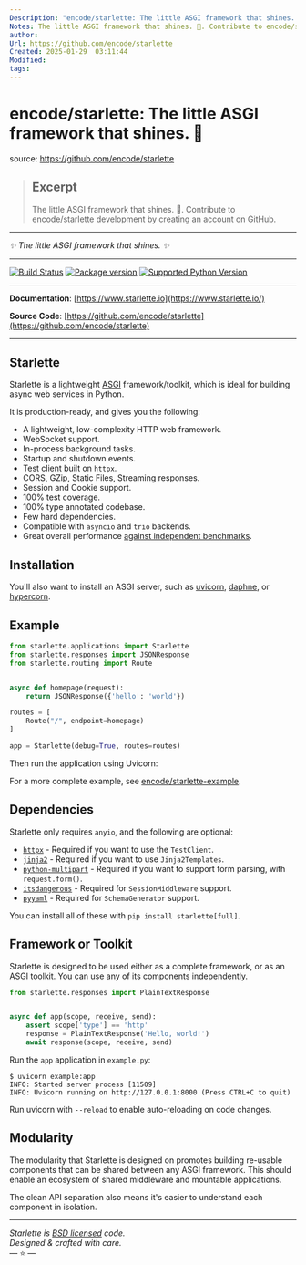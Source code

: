 ```yaml
---
Description: "encode/starlette: The little ASGI framework that shines. 🌟"
Notes: The little ASGI framework that shines. 🌟. Contribute to encode/starlette development by creating an account on GitHub.
author: 
Url: https://github.com/encode/starlette
Created: 2025-01-29  03:11:44
Modified: 
tags:
---
```


# encode/starlette: The little ASGI framework that shines. 🌟

source: https://github.com/encode/starlette

> ## Excerpt
> The little ASGI framework that shines. 🌟. Contribute to encode/starlette development by creating an account on GitHub.

---
_✨ The little ASGI framework that shines. ✨_

___

[![Build Status](https://github.com/encode/starlette/workflows/Test%20Suite/badge.svg)](https://github.com/encode/starlette/actions) [![Package version](https://camo.githubusercontent.com/dad8a26dc7c69102450860dcde4afaa44e5b84db97e1a6034fb10775233cf09a/68747470733a2f2f62616467652e667572792e696f2f70792f737461726c657474652e737667)](https://pypi.python.org/pypi/starlette) [![Supported Python Version](https://camo.githubusercontent.com/62f782d363456622dffbf28bdff3809f760db45a34e9bac9b96daf30060f7bad/68747470733a2f2f696d672e736869656c64732e696f2f707970692f707976657273696f6e732f737461726c657474652e7376673f636f6c6f723d253233333444303538)](https://pypi.org/project/starlette)

___

**Documentation**: [](https://www.starlette.io/)[https://www.starlette.io](https://www.starlette.io/)

**Source Code**: [](https://github.com/encode/starlette)[https://github.com/encode/starlette](https://github.com/encode/starlette)

___

## Starlette

Starlette is a lightweight [ASGI](https://asgi.readthedocs.io/en/latest/) framework/toolkit, which is ideal for building async web services in Python.

It is production-ready, and gives you the following:

-   A lightweight, low-complexity HTTP web framework.
-   WebSocket support.
-   In-process background tasks.
-   Startup and shutdown events.
-   Test client built on `httpx`.
-   CORS, GZip, Static Files, Streaming responses.
-   Session and Cookie support.
-   100% test coverage.
-   100% type annotated codebase.
-   Few hard dependencies.
-   Compatible with `asyncio` and `trio` backends.
-   Great overall performance [against independent benchmarks](https://www.techempower.com/benchmarks/#hw=ph&test=fortune&l=zijzen-sf).

## Installation

You'll also want to install an ASGI server, such as [uvicorn](https://www.uvicorn.org/), [daphne](https://github.com/django/daphne/), or [hypercorn](https://hypercorn.readthedocs.io/en/latest/).

## Example

```python
from starlette.applications import Starlette
from starlette.responses import JSONResponse
from starlette.routing import Route


async def homepage(request):
    return JSONResponse({'hello': 'world'})

routes = [
    Route("/", endpoint=homepage)
]

app = Starlette(debug=True, routes=routes)
```

Then run the application using Uvicorn:

For a more complete example, see [encode/starlette-example](https://github.com/encode/starlette-example).

## Dependencies

Starlette only requires `anyio`, and the following are optional:

-   [`httpx`](https://www.python-httpx.org/) - Required if you want to use the `TestClient`.
-   [`jinja2`](https://jinja.palletsprojects.com/) - Required if you want to use `Jinja2Templates`.
-   [`python-multipart`](https://multipart.fastapiexpert.com/) - Required if you want to support form parsing, with `request.form()`.
-   [`itsdangerous`](https://itsdangerous.palletsprojects.com/) - Required for `SessionMiddleware` support.
-   [`pyyaml`](https://pyyaml.org/wiki/PyYAMLDocumentation) - Required for `SchemaGenerator` support.

You can install all of these with `pip install starlette[full]`.

## Framework or Toolkit

Starlette is designed to be used either as a complete framework, or as an ASGI toolkit. You can use any of its components independently.

```python
from starlette.responses import PlainTextResponse


async def app(scope, receive, send):
    assert scope['type'] == 'http'
    response = PlainTextResponse('Hello, world!')
    await response(scope, receive, send)
```

Run the `app` application in `example.py`:

```shell
$ uvicorn example:app
INFO: Started server process [11509]
INFO: Uvicorn running on http://127.0.0.1:8000 (Press CTRL+C to quit)
```

Run uvicorn with `--reload` to enable auto-reloading on code changes.

## Modularity

The modularity that Starlette is designed on promotes building re-usable components that can be shared between any ASGI framework. This should enable an ecosystem of shared middleware and mountable applications.

The clean API separation also means it's easier to understand each component in isolation.

___

_Starlette is [BSD licensed](https://github.com/encode/starlette/blob/master/LICENSE.md) code.  
Designed & crafted with care._  
— ⭐️ —
